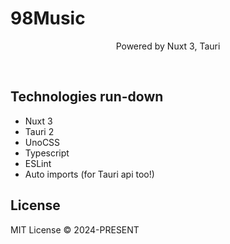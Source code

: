 # 98Music

<p align="center">Powered by Nuxt 3, Tauri</p>

<br />

## Technologies run-down

- Nuxt 3
- Tauri 2
- UnoCSS
- Typescript
- ESLint
- Auto imports (for Tauri api too!)

## License

MIT License © 2024-PRESENT
